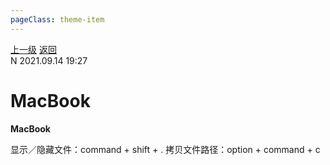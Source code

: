 ```yaml
---
pageClass: theme-item
---
```

<div class="extend-header">
    <div class="info">
        <div class="record">
            <a class="back" href="./">上一级</a>
            <a class="back" href="./">返回</a>
        </div>        
        <div class="mini">
            <span>N 2021.09.14 19:27</span>
        </div>
    </div>
    <div class="content"></div>
</div>
<div class="content-header">
<h1>MacBook</h1><strong>MacBook</strong>
</div>
<div class="static-content">

显示／隐藏文件：command + shift + .
拷贝文件路径：option + command + c

</div>